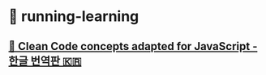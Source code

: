 # 🏃 running-learning

## [🛁 Clean Code concepts adapted for JavaScript - 한글 번역판 🇰🇷](https://github.com/qkraudghgh/clean-code-javascript-ko)
